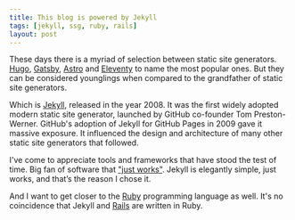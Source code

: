 ```yaml
---
title: This blog is powered by Jekyll
tags: [jekyll, ssg, ruby, rails]
layout: post
---
```

These days there is a myriad of selection between static site generators. [Hugo](https://gohugo.io), [Gatsby](https://www.gatsbyjs.com), [Astro](https://astro.build) and [Eleventy](https://www.11ty.dev) to name the most popular ones. But they can be considered younglings when compared to the grandfather of static site generators.

Which is [Jekyll](https://jekyllrb.com), released in the year 2008. It was the first widely adopted modern static site generator, launched by GitHub co-founder Tom Preston-Werner. GitHub's adoption of Jekyll for GitHub Pages in 2009 gave it massive exposure. It influenced the design and architecture of many other static site generators that followed.

I've come to appreciate tools and frameworks that have stood the test of time. Big fan of software that ["just works"](https://jekyllrb.com/philosophy/). Jekyll is elegantly simple, just works, and that’s the reason I chose it.

And I want to get closer to the [Ruby](https://www.ruby-lang.org/en/) programming language as well. It's no coincidence that Jekyll and [Rails](https://rubyonrails.org) are written in Ruby.
